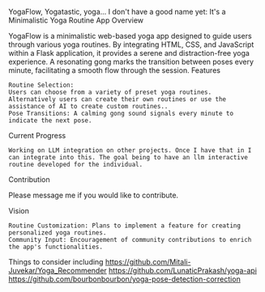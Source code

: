 YogaFlow, Yogatastic, yoga... I don't have a good name yet: It's a Minimalistic Yoga Routine App
Overview

YogaFlow is a minimalistic web-based yoga app designed to guide users through various yoga routines. By integrating HTML, CSS, and JavaScript within a Flask application, it provides a serene and distraction-free yoga experience. A resonating gong marks the transition between poses every minute, facilitating a smooth flow through the session.
Features

    Routine Selection: 
    Users can choose from a variety of preset yoga routines. 
    Alternatively users can create their own routines or use the assistance of AI to create custom routines..
    Pose Transitions: A calming gong sound signals every minute to indicate the next pose.

Current Progress

    Working on LLM integration on other projects. Once I have that in I can integrate into this. The goal being to have an llm interactive routine developed for the individual.

Contribution

   Please message me if you would like to contribute.

Vision

    Routine Customization: Plans to implement a feature for creating personalized yoga routines.
    Community Input: Encouragement of community contributions to enrich the app's functionalities.

Things to consider including
    https://github.com/Mitali-Juvekar/Yoga_Recommender
    https://github.com/LunaticPrakash/yoga-api
    https://github.com/bourbonbourbon/yoga-pose-detection-correction
